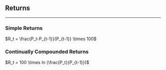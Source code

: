 ## Returns
---
### Simple Returns
$R_t = \frac{P_t-P_{t-1}}{P_{t-1}} \times 100$
### Continually Compounded Returns
$R_t = 100 \times In (\frac{P_t}{P_{t-1}})$
